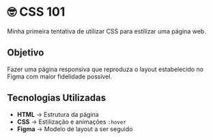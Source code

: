 # 🤓 CSS 101
Minha primeira tentativa de utilizar CSS para estilizar uma página web.

## Objetivo  
Fazer uma página responsiva que reproduza o layout estabelecido no Figma com maior fidelidade possível.

## Tecnologias Utilizadas  
- **HTML** → Estrutura da página 
- **CSS** → Estilização e animações `:hover` 
- **Figma** → Modelo de layout a ser seguido
